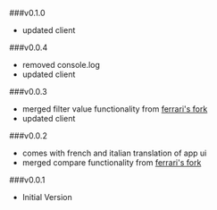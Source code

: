 ###v0.1.0
- updated client

###v0.0.4
- removed console.log
- updated client

###v0.0.3
- merged filter value functionality from [ferrari's fork](https://github.com/Ferrari/i18next-webtranslate)
- updated client

###v0.0.2
- comes with french and italian translation of app ui
- merged compare functionality from [ferrari's fork](https://github.com/Ferrari/i18next-webtranslate)

###v0.0.1
- Initial Version